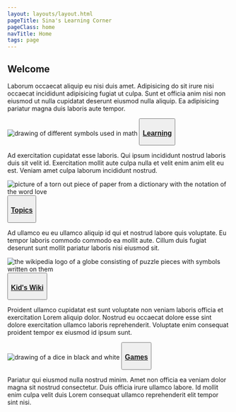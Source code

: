 ```yaml
---
layout: layouts/layout.html
pageTitle: Sina's Learning Corner
pageClass: home
navTitle: Home
tags: page
---
```


## Welcome
Laborum occaecat aliquip eu nisi duis amet. Adipisicing do sit irure nisi occaecat incididunt adipisicing fugiat ut culpa. Sunt et officia anim nisi non eiusmod ut nulla cupidatat deserunt eiusmod nulla aliquip. Ea adipisicing pariatur magna duis laboris aute tempor.


<div class="card-container">
        <div class="card">
            <img src="../img/math-symbols.png" alt="drawing of different symbols used in math">
            <button class="card-button"><a href="./pages/learning"><h3>Learning</h3></a></button>
            <p>Ad exercitation cupidatat esse laboris. Qui ipsum incididunt nostrud laboris duis sit velit id. Exercitation mollit aute culpa nulla et velit enim anim elit eu est. Veniam amet culpa laborum incididunt nostrud.</p>
        </div>
        <div class="card">
            <img src="../img/dictionary-love.png" alt="picture of a torn out piece of paper from a dictionary with the notation of the word love">
            <button class="card-button"><a href="./pages/topics"><h3>Topics</h3></a></button>
            <p>Ad ullamco eu eu ullamco aliquip id qui et nostrud labore quis voluptate. Eu tempor laboris commodo commodo ea mollit aute. Cillum duis fugiat deserunt sunt mollit pariatur laboris nisi eiusmod sit.</p>
        </div>
        <div class="card">
            <img src="../img/wikipedia-logo.png" alt="the wikipedia logo of a globe consisting of puzzle pieces with symbols written on them">
            <button class="card-button"><a href="./pages/wiki"><h3>Kid's Wiki</h3></a></button>
            <p>Proident ullamco cupidatat est sunt voluptate non veniam laboris officia et exercitation Lorem aliquip dolor. Nostrud eu occaecat dolore esse sint dolore exercitation ullamco laboris reprehenderit. Voluptate enim consequat proident tempor ex eiusmod id ipsum sunt.</p>
        </div>
        <div class="card">
            <img src="../img/dice.png" alt="drawing of a dice in black and white">
            <button class="card-button"><a href="./pages/games"><h3>Games</h3></a></button>
            <p>Pariatur qui eiusmod nulla nostrud minim. Amet non officia ea veniam dolor magna sit nostrud consectetur. Duis officia irure ullamco labore. Id mollit enim culpa velit duis Lorem consequat ullamco reprehenderit elit tempor sint nisi.</p>
        </div>
    </div>

    

 

